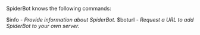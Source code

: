 SpiderBot knows the following commands:

$info - *Provide information about SpiderBot.*
$boturl - *Request a URL to add SpiderBot to your own server.*

